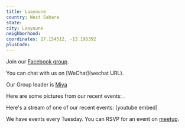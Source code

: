 ```yaml
---
title: Laayoune
country: West Sahara
state: 
city: Laayoune
neighborhood: 
coordinates: 27.154512, -13.195392
plusCode:
---
```

Join our [Facebook group](https://www.facebook.com/groups/free.code.camp.laayoune).

You can chat with us on [WeChat](wechat URL).

Our Group leader is [Miya](freecodecamp.org/miya)

Here are some pictures from our recent events:
![]().

Here's a stream of one of our recent events:
[youtube embed]

We have events every Tuesday. You can RSVP for an event on [meetup](meetupurl).
